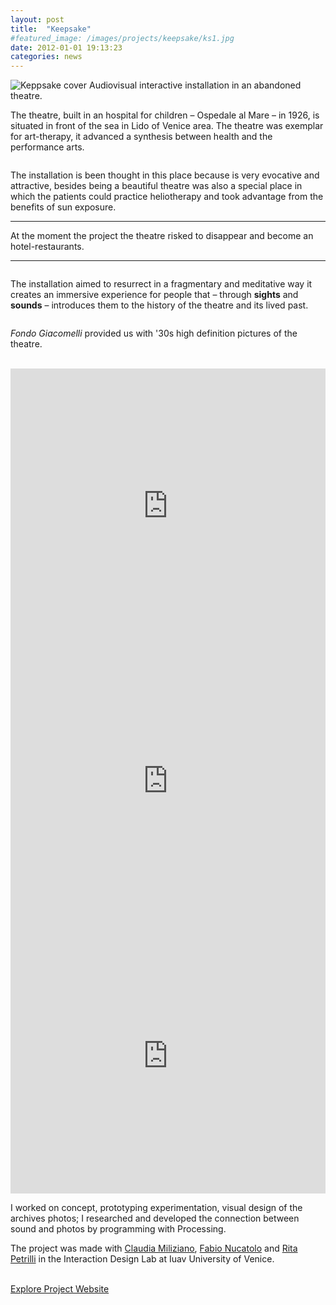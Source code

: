 ```yaml
---
layout: post
title:  "Keepsake"
#featured_image: /images/projects/keepsake/ks1.jpg
date: 2012-01-01 19:13:23
categories: news
---
```

<img src="http://payload131.cargocollective.com/1/10/325579/4935299/ks1.jpg" alt="Keppsake cover">
Audiovisual interactive installation in an abandoned theatre.

The theatre, built in an hospital for children – Ospedale al Mare – in 1926, is situated in front of the sea in Lido of Venice area. The theatre was exemplar for art-therapy, it advanced a synthesis between health and the performance arts.

<img src="http://payload131.cargocollective.com/1/10/325579/4935299/ks4.jpg" alt="">

The installation is been thought in this place because is very evocative and attractive, besides being a beautiful theatre was also a special place in which the patients could practice heliotherapy and took advantage from the benefits of sun exposure.

<hr>
<div class="highlight">
At the moment the project the theatre risked to disappear and become an hotel-restaurants.
</div>
<hr>

<img src="http://payload131.cargocollective.com/1/10/325579/4935299/ks5.jpg" alt="">

The installation aimed to resurrect in a fragmentary and meditative way it creates an immersive experience for people that – through <b>sights</b> and <b>sounds</b> – introduces them to the history of the theatre and its lived past.

<img src="http://payload131.cargocollective.com/1/10/325579/4935299/ks3.jpg" alt="">

<i>Fondo Giacomelli</i> provided us with '30s high definition pictures of the theatre.

<br>
<iframe src="https://player.vimeo.com/video/44879867?color=e74c3c&title=0&byline=0&portrait=0" width="100%" height="440" frameborder="0" webkitallowfullscreen mozallowfullscreen allowfullscreen></iframe>
<iframe src="https://player.vimeo.com/video/44877426?color=e74c3c&title=0&byline=0&portrait=0" width="100%" height="440" frameborder="0" webkitallowfullscreen mozallowfullscreen allowfullscreen></iframe>
<iframe src="https://player.vimeo.com/video/64350687?color=e74c3c&title=0&byline=0&portrait=0" width="100%" height="440" frameborder="0" webkitallowfullscreen mozallowfullscreen allowfullscreen></iframe>
<br>

I worked on concept, prototyping experimentation, visual design of the archives photos; I researched and developed the connection between sound and photos by programming with Processing.

The project was made with <a href="http://www.claudiamiliziano.com/" target="_blank">Claudia Miliziano</a>, <a href="http://fabionucatolo.com/" target="_blank">Fabio Nucatolo</a> and <a href="http://www.ritapetrilli.com/" target="_blank">Rita Petrilli</a> in the Interaction Design Lab at Iuav University of Venice.

<br>
<a href="http://www.interaction-venice.net/iuav11-12lab2/projects/keepsake/" target="_blank" class="button">Explore Project Website</a>
